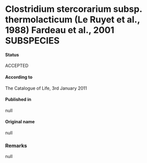 # Clostridium stercorarium subsp. thermolacticum (Le Ruyet et al., 1988) Fardeau et al., 2001 SUBSPECIES

#### Status
ACCEPTED

#### According to
The Catalogue of Life, 3rd January 2011

#### Published in
null

#### Original name
null

### Remarks
null